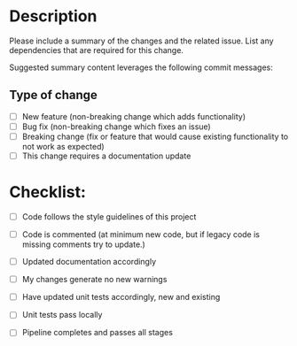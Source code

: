 # Description
Please include a summary of the changes and the related issue. List any dependencies that are required for this change.

Suggested summary content leverages the following commit messages:

## Type of change
- [ ] New feature (non-breaking change which adds functionality)
- [ ] Bug fix (non-breaking change which fixes an issue)
- [ ] Breaking change (fix or feature that would cause existing functionality to not work as expected)
- [ ] This change requires a documentation update

# Checklist:
- [ ] Code follows the style guidelines of this project
- [ ] Code is commented (at minimum new code, but if legacy code is missing comments try to update.)
- [ ] Updated documentation accordingly
- [ ] My changes generate no new warnings
- [ ] Have updated unit tests accordingly, new and existing
- [ ] Unit tests pass locally
- [ ] Pipeline completes and passes all stages

